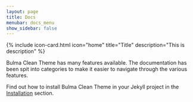 ```yaml
---
layout: page
title: Docs
menubar: docs_menu
show_sidebar: false
---
```


{% include icon-card.html icon="home" title="Title" description="This is description" %}


Bulma Clean Theme has many features available. The documentation has been spit into categories to make it easier to navigate through the various features. 

Find out how to install Bulma Clean Theme in your Jekyll project in the [Installation](/bulma-clean-theme/docs/getting-started/installation/) section.